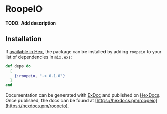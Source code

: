 # RoopeIO

**TODO: Add description**

## Installation

If [available in Hex](https://hex.pm/docs/publish), the package can be installed
by adding `roopeio` to your list of dependencies in `mix.exs`:

```elixir
def deps do
  [
    {:roopeio, "~> 0.1.0"}
  ]
end
```

Documentation can be generated with [ExDoc](https://github.com/elixir-lang/ex_doc)
and published on [HexDocs](https://hexdocs.pm). Once published, the docs can
be found at [https://hexdocs.pm/roopeio](https://hexdocs.pm/roopeio).

